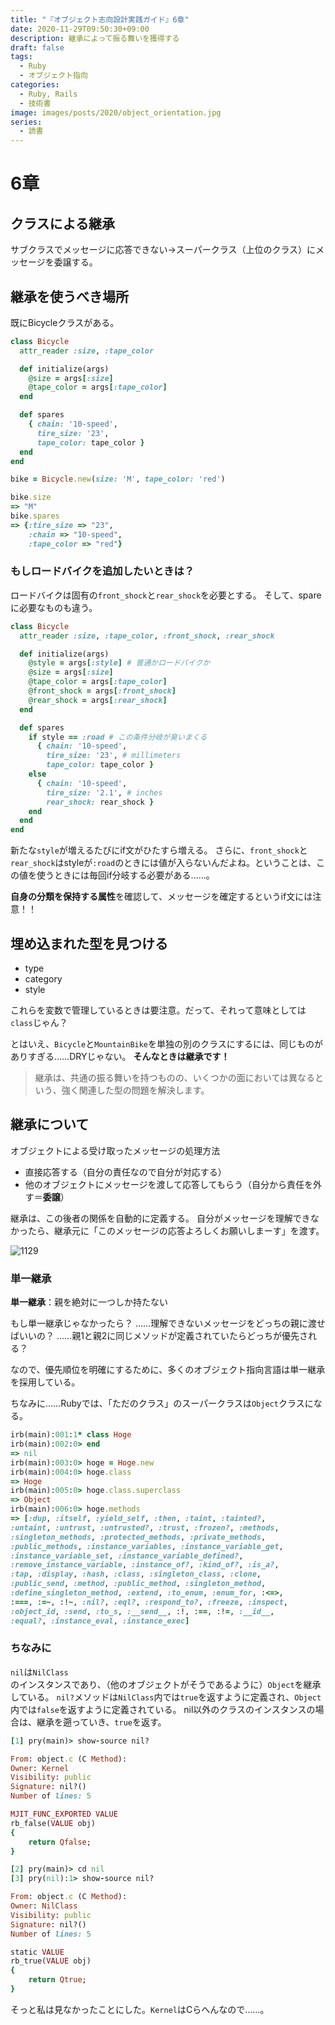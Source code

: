 ```yaml
---
title: "『オブジェクト志向設計実践ガイド』6章"
date: 2020-11-29T09:50:30+09:00
description: 継承によって振る舞いを獲得する
draft: false
tags:
  - Ruby
  - オブジェクト指向
categories:
  - Ruby, Rails
  - 技術書
image: images/posts/2020/object_orientation.jpg
series:
  - 読書
---
```


# 6章

## クラスによる継承

サブクラスでメッセージに応答できない→スーパークラス（上位のクラス）にメッセージを委譲する。

## 継承を使うべき場所

既にBicycleクラスがある。

```rb
class Bicycle
  attr_reader :size, :tape_color

  def initialize(args)
    @size = args[:size]
    @tape_color = args[:tape_color]
  end

  def spares
    { chain: '10-speed',
      tire_size: '23',
      tape_color: tape_color }
  end
end

bike = Bicycle.new(size: 'M', tape_color: 'red')

bike.size
=> "M"
bike.spares
=> {:tire_size => "23",
    :chain => "10-speed",
    :tape_color => "red"}
```

### もしロードバイクを追加したいときは？

ロードバイクは固有の`front_shock`と`rear_shock`を必要とする。
そして、spareに必要なものも違う。

```rb:やべーコード..rb
class Bicycle
  attr_reader :size, :tape_color, :front_shock, :rear_shock

  def initialize(args)
    @style = args[:style] # 普通かロードバイクか
    @size = args[:size]
    @tape_color = args[:tape_color]
    @front_shock = args[:front_shock]
    @rear_shock = args[:rear_shock]
  end

  def spares
    if style == :road # この条件分岐が臭いまくる
      { chain: '10-speed',
        tire_size: '23', # millimeters
        tape_color: tape_color }
    else
      { chain: '10-speed',
        tire_size: '2.1', # inches
        rear_shock: rear_shock }
    end
  end
end
```

新たな`style`が増えるたびにif文がひたすら増える。
さらに、`front_shock`と`rear_shock`はstyleが`:road`のときには値が入らないんだよね。ということは、この値を使うときには毎回if分岐する必要がある……。

**自身の分類を保持する属性**を確認して、メッセージを確定するというif文には注意！！


## 埋め込まれた型を見つける

- type
- category
- style

これらを変数で管理しているときは要注意。だって、それって意味としては`class`じゃん？

とはいえ、`Bicycle`と`MountainBike`を単独の別のクラスにするには、同じものがありすぎる……DRYじゃない。
**そんなときは継承です！**

> 継承は、共通の振る舞いを持つものの、いくつかの面においては異なるという、強く関連した型の問題を解決します。


## 継承について

オブジェクトによる受け取ったメッセージの処理方法

- 直接応答する（自分の責任なので自分が対応する）
- 他のオブジェクトにメッセージを渡して応答してもらう（自分から責任を外す＝**委譲**）

継承は、この後者の関係を自動的に定義する。
自分がメッセージを理解できなかったら、継承元に「このメッセージの応答よろしくお願いしまーす」を渡す。

![1129](/images/posts/2020/1129.png)

### 単一継承

**単一継承**：親を絶対に一つしか持たない

もし単一継承じゃなかったら？
……理解できないメッセージをどっちの親に渡せばいいの？
……親1と親2に同じメソッドが定義されていたらどっちが優先される？

なので、優先順位を明確にするために、多くのオブジェクト指向言語は単一継承を採用している。

ちなみに……Rubyでは、「ただのクラス」のスーパークラスは`Object`クラスになる。

```rb
irb(main):001:1* class Hoge
irb(main):002:0> end
=> nil
irb(main):003:0> hoge = Hoge.new
irb(main):004:0> hoge.class
=> Hoge
irb(main):005:0> hoge.class.superclass
=> Object
irb(main):006:0> hoge.methods
=> [:dup, :itself, :yield_self, :then, :taint, :tainted?, 
:untaint, :untrust, :untrusted?, :trust, :frozen?, :methods, 
:singleton_methods, :protected_methods, :private_methods, 
:public_methods, :instance_variables, :instance_variable_get, 
:instance_variable_set, :instance_variable_defined?, 
:remove_instance_variable, :instance_of?, :kind_of?, :is_a?, 
:tap, :display, :hash, :class, :singleton_class, :clone, 
:public_send, :method, :public_method, :singleton_method, 
:define_singleton_method, :extend, :to_enum, :enum_for, :<=>, 
:===, :=~, :!~, :nil?, :eql?, :respond_to?, :freeze, :inspect, 
:object_id, :send, :to_s, :__send__, :!, :==, :!=, :__id__, 
:equal?, :instance_eval, :instance_exec]
```


### ちなみに

`nil`は`NilClass`のインスタンスであり、（他のオブジェクトがそうであるように）`Object`を継承している。
`nil?`メソッドは`NilClass`内では`true`を返すように定義され、`Object`内では`false`を返すように定義されている。
nil以外のクラスのインスタンスの場合は、継承を遡っていき、`true`を返す。

```rb
[1] pry(main)> show-source nil?

From: object.c (C Method):
Owner: Kernel
Visibility: public
Signature: nil?()
Number of lines: 5

MJIT_FUNC_EXPORTED VALUE
rb_false(VALUE obj)
{
    return Qfalse;
}

[2] pry(main)> cd nil
[3] pry(nil):1> show-source nil?

From: object.c (C Method):
Owner: NilClass
Visibility: public
Signature: nil?()
Number of lines: 5

static VALUE
rb_true(VALUE obj)
{
    return Qtrue;
}
```

そっと私は見なかったことにした。`Kernel`はCらへんなので……。
